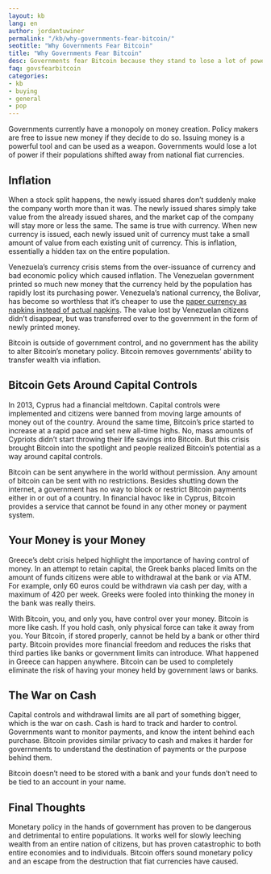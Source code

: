 ```yaml
---
layout: kb
lang: en
author: jordantuwiner
permalink: "/kb/why-governments-fear-bitcoin/"
seotitle: "Why Governments Fear Bitcoin"
title: "Why Governments Fear Bitcoin"
desc: Governments fear Bitcoin because they stand to lose a lot of power if their populations shift away from national fiat currencies.
faq: govsfearbitcoin
categories: 
- kb
- buying
- general
- pop
---
```

Governments currently have a monopoly on money creation. Policy makers are free to issue new money if they decide to do so. Issuing money is a powerful tool and can be used as a weapon. Governments would lose a lot of power if their populations shifted away from national fiat currencies.

## Inflation
When a stock split happens, the newly issued shares don’t suddenly make the company worth more than it was. The newly issued shares simply take value from the already issued shares, and the market cap of the company will stay more or less the same. The same is true with currency. When new currency is issued, each newly issued unit of currency must take a small amount of value from each existing unit of currency. This is inflation, essentially a hidden tax on the entire population.

Venezuela’s currency crisis stems from the over-issuance of currency and bad economic policy which caused inflation. The Venezuelan government printed so much new money that the currency held by the population has  rapidly lost its purchasing power. Venezuela’s national currency, the Bolivar, has become so worthless that it’s cheaper to use the [paper currency as napkins instead of actual napkins](http://uk.businessinsider.com/venezuelas-currency-is-now-so-worthless-that-people-are-using-it-as-napkins-2015-8). The value lost by Venezuelan citizens didn’t disappear, but was transferred over to the government in the form of newly printed money. 

Bitcoin is outside of government control, and no government has the ability to alter Bitcoin’s monetary policy. Bitcoin removes governments’ ability to transfer wealth via inflation. 

## Bitcoin Gets Around Capital Controls
In 2013, Cyprus had a financial meltdown. Capital controls were implemented and citizens were banned from moving large amounts of money out of the country. Around the same time, Bitcoin’s price started to increase at a rapid pace and set new all-time highs. No, mass amounts of Cypriots didn’t start throwing their life savings into Bitcoin. But this crisis brought Bitcoin into the spotlight and people realized Bitcoin’s potential as a way around capital controls. 

Bitcoin can be sent anywhere in the world without permission. Any amount of bitcoin can be sent with no restrictions. Besides shutting down the internet, a government has no way to block or restrict Bitcoin payments either in or out of a country. In financial havoc like in Cyprus, Bitcoin provides a service that cannot be found in any other money or payment system. 

## Your Money is your Money
Greece’s debt crisis helped highlight the importance of having control of money. In an attempt to retain capital, the Greek banks placed limits on the amount of funds citizens were able to withdrawal at the bank or via ATM. For example, only 60 euros could be withdrawn via cash per day, with a maximum of 420 per week. Greeks were fooled into thinking the money in the bank was really theirs.

With Bitcoin, you, and only you, have control over your money. Bitcoin is more like cash. If you hold cash, only physical force can take it away from you. Your Bitcoin, if stored properly, cannot be held by a bank or other third party. Bitcoin provides more financial freedom and reduces the risks that third parties like banks or government limits can introduce. What happened in Greece can happen anywhere. Bitcoin can be used to completely eliminate the risk of having your money held by government laws or banks. 

## The War on Cash
Capital controls and withdrawal limits are all part of something bigger, which is the war on cash. Cash is hard to track and harder to control. Governments want to monitor payments, and know the intent behind each purchase. Bitcoin provides similar privacy to cash and makes it harder for governments to understand the destination of payments or the purpose behind them. 

Bitcoin doesn’t need to be stored with a bank and your funds don’t need to be tied to an account in your name. 

## Final Thoughts
Monetary policy in the hands of government has proven to be dangerous and detrimental to entire populations. It works well for slowly leeching wealth from an entire nation of citizens, but has proven catastrophic to both entire economies and to individuals. Bitcoin offers sound monetary policy and an escape from the destruction that fiat currencies have caused.
